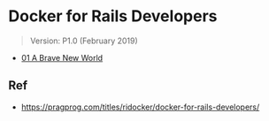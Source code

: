 # Docker for Rails Developers

> Version: P1.0 (February 2019)


* [01 A Brave New World](./01/)


## Ref

* <https://pragprog.com/titles/ridocker/docker-for-rails-developers/>




